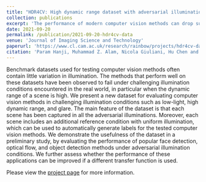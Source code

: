 ```yaml
---
title: "HDR4CV: High dynamic range dataset with adversarial illumination for testing computer vision methods"
collection: publications
excerpt: 'The performance of modern computer vision methods can drop substantially  when used with images captured in non-ideal conditions, where the illumination can vary substantially across the scene. We present a new dataset of automatic evaluation of state-of-the-art methods under challenging illuminations.'
date: 2021-09-20
permalink: /publication/2021-09-20-hdr4cv-data
venue: 'Journal of Imaging Science and Technology'
paperurl: 'https://www.cl.cam.ac.uk/research/rainbow/projects/hdr4cv-dataset/2021-hdr4cv-data.pdf'
citation: 'Param Hanji, Muhammad Z. Alam, Nicola Giuliani, Hu Chen and Rafal K. Mantiuk. &quot;HDR4CV: High dynamic range dataset with adversarial illumination for testing computer vision methods&quot;. In <i>Journal of Imaging Science and Technology</i>. 2021.'
---
```


Benchmark datasets used for testing computer vision methods often contain little variation in illumination. The methods that perform well on these datasets have been observed to fail under challenging illumination conditions encountered in the real world, in particular when the dynamic range of a scene is high. We present a new dataset for evaluating computer vision methods in challenging illumination conditions such as low-light, high dynamic range, and glare. The main feature of the dataset is that each scene has been captured in all the adversarial illuminations. Moreover, each scene includes an additional reference condition with uniform illumination, which can be used to automatically generate labels for the tested computer vision methods. We demonstrate the usefulness of the dataset in a preliminary study, by evaluating the performance of popular face detection, optical flow, and object detection methods under adversarial illumination conditions. We further assess whether the performance of these applications can be improved if a different transfer function is used.

Please view the [project page](https://www.cl.cam.ac.uk/research/rainbow/projects/hdr4cv-dataset/) for more information.
